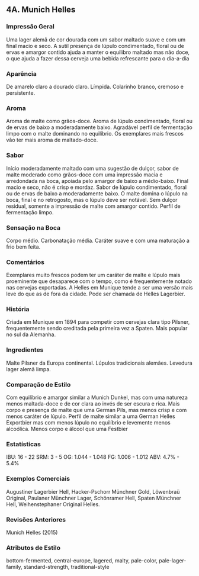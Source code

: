 ## 4A. Munich Helles

### Impressão Geral

Uma lager alemã de cor dourada com um sabor maltado suave e com um final macio e seco. A sutil presença de lúpulo condimentado, floral ou de ervas e amargor contido ajuda a manter o equilibro maltado mas não doce, o que ajuda a fazer dessa cerveja uma bebida refrescante para o dia-a-dia

### Aparência

De amarelo claro a dourado claro. Límpida. Colarinho branco, cremoso e persistente.

### Aroma

Aroma de malte como grãos-doce. Aroma de lúpulo condimentado, floral ou de ervas de baixo a moderadamente baixo. Agradável perfil de fermentação limpo com o malte dominando no equilíbrio. Os exemplares mais frescos vão ter mais aroma de maltado-doce.

### Sabor

Início moderadamente maltado com uma sugestão de dulçor, sabor de malte moderado como grãos-doce com uma impressão macia e arredondada na boca, apoiada pelo amargor de baixo a médio-baixo. Final macio e seco, não é crisp e mordaz. Sabor de lúpulo condimentado, floral ou de ervas de baixo a moderadamente baixo. O malte domina o lúpulo na boca, final e no retrogosto, mas o lúpulo deve ser notável. Sem dulçor residual, somente a impressão de malte com amargor contido. Perfil de fermentação limpo.

### Sensação na Boca

Corpo médio. Carbonatação média. Caráter suave e com uma maturação a frio bem feita.

### Comentários

Exemplares muito frescos podem ter um caráter de malte e lúpulo mais proeminente que desaparece com o tempo, como é frequentemente notado nas cervejas exportadas. A Helles em Munique tende a ser uma versão mais leve do que as de fora da cidade. Pode ser chamada de Helles Lagerbier.

### História

Criada em Munique em 1894 para competir com cervejas clara tipo Pilsner, frequentemente sendo creditada pela primeira vez a Spaten. Mais popular no sul da Alemanha.

### Ingredientes

Malte Pilsner da Europa continental. Lúpulos tradicionais alemães. Levedura lager alemã limpa.

### Comparação de Estilo

Com equilíbrio e amargor similar a Munich Dunkel, mas com uma natureza menos maltada-doce e de cor clara ao invés de ser escura e rica. Mais corpo e presença de malte que uma German Pils, mas menos crisp e com menos caráter de lúpulo. Perfil de malte similar a uma German Helles Exportbier mas com menos lúpulo no equilíbrio e levemente menos alcoólica. Menos corpo e álcool que uma Festbier

### Estatísticas

IBU: 16 - 22
SRM: 3 - 5
OG: 1.044 - 1.048
FG: 1.006 - 1.012
ABV: 4.7% - 5.4%

### Exemplos Comerciais

Augustiner Lagerbier Hell, Hacker-Pschorr Münchner Gold, Löwenbraü Original, Paulaner Münchner Lager, Schönramer Hell, Spaten Münchner Hell, Weihenstephaner Original Helles.

### Revisões Anteriores

Munich Helles (2015)

### Atributos de Estilo

bottom-fermented, central-europe, lagered, malty, pale-color, pale-lager-family, standard-strength, traditional-style

